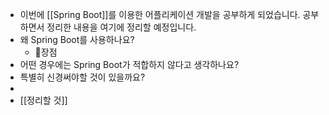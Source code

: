 - 이번에 [[Spring Boot]]를 이용한 어플리케이션 개발을 공부하게 되었습니다. 공부하면서 정리한 내용을 여기에 정리할 예정입니다.
- 왜  Spring Boot를 사용하나요?
	- 장점
- 어떤 경우에는 Spring Boot가 적합하지 않다고 생각하나요?
- 특별히 신경써야할 것이 있을까요?
-
- [[정리할 것]]
